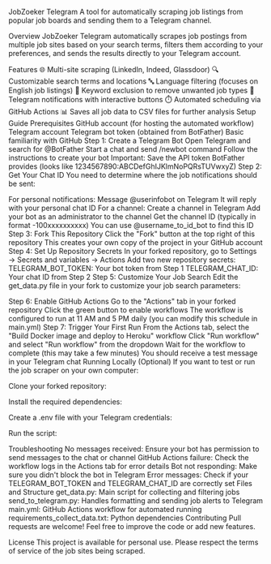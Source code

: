 JobZoeker Telegram
A tool for automatically scraping job listings from popular job boards and sending them to a Telegram channel.

Overview
JobZoeker Telegram automatically scrapes job postings from multiple job sites based on your search terms, filters them according to your preferences, and sends the results directly to your Telegram account.

Features
🌐 Multi-site scraping (LinkedIn, Indeed, Glassdoor)
🔍 Customizable search terms and locations
🔤 Language filtering (focuses on English job listings)
🚫 Keyword exclusion to remove unwanted job types
📱 Telegram notifications with interactive buttons
⏱️ Automated scheduling via GitHub Actions
📊 Saves all job data to CSV files for further analysis
Setup Guide
Prerequisites
GitHub account (for hosting the automated workflow)
Telegram account
Telegram bot token (obtained from BotFather)
Basic familiarity with GitHub
Step 1: Create a Telegram Bot
Open Telegram and search for @BotFather
Start a chat and send /newbot command
Follow the instructions to create your bot
Important: Save the API token BotFather provides (looks like 1234567890:ABCDefGhIJKlmNoPQRsTUVwxyZ)
Step 2: Get Your Chat ID
You need to determine where the job notifications should be sent:

For personal notifications:
Message @userinfobot on Telegram
It will reply with your personal chat ID
For a channel:
Create a channel in Telegram
Add your bot as an administrator to the channel
Get the channel ID (typically in format -100xxxxxxxxxx)
You can use @username_to_id_bot to find this ID
Step 3: Fork This Repository
Click the "Fork" button at the top right of this repository
This creates your own copy of the project in your GitHub account
Step 4: Set Up Repository Secrets
In your forked repository, go to Settings → Secrets and variables → Actions
Add two new repository secrets:
TELEGRAM_BOT_TOKEN: Your bot token from Step 1
TELEGRAM_CHAT_ID: Your chat ID from Step 2
Step 5: Customize Your Job Search
Edit the get_data.py file in your fork to customize your job search parameters:

Step 6: Enable GitHub Actions
Go to the "Actions" tab in your forked repository
Click the green button to enable workflows
The workflow is configured to run at 11 AM and 5 PM daily (you can modify this schedule in main.yml)
Step 7: Trigger Your First Run
From the Actions tab, select the "Build Docker image and deploy to Heroku" workflow
Click "Run workflow" and select "Run workflow" from the dropdown
Wait for the workflow to complete (this may take a few minutes)
You should receive a test message in your Telegram chat
Running Locally (Optional)
If you want to test or run the job scraper on your own computer:

Clone your forked repository:

Install the required dependencies:

Create a .env file with your Telegram credentials:

Run the script:

Troubleshooting
No messages received: Ensure your bot has permission to send messages to the chat or channel
GitHub Actions failure: Check the workflow logs in the Actions tab for error details
Bot not responding: Make sure you didn't block the bot in Telegram
Error messages: Check if your TELEGRAM_BOT_TOKEN and TELEGRAM_CHAT_ID are correctly set
Files and Structure
get_data.py: Main script for collecting and filtering jobs
send_to_telegram.py: Handles formatting and sending job alerts to Telegram
main.yml: GitHub Actions workflow for automated running
requirements_collect_data.txt: Python dependencies
Contributing
Pull requests are welcome! Feel free to improve the code or add new features.

License
This project is available for personal use. Please respect the terms of service of the job sites being scraped.